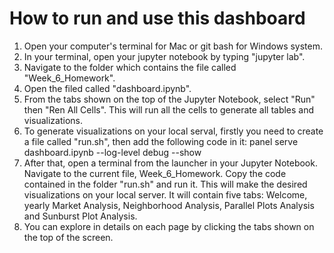 # How to run and use this dashboard

1. Open your computer's terminal for Mac or git bash for Windows system.
2. In your terminal, open your jupyter notebook by typing "jupyter lab".
3. Navigate to the folder which contains the file called "Week_6_Homework".
4. Open the filed called "dashboard.ipynb".
5. From the tabs shown on the top of the Jupyter Notebook, select "Run" then "Ren All Cells". This will run all the cells to generate all tables and visualizations.
6. To generate visualizations on your local serval, firstly you need to create a file called "run.sh", then add the following code in it: panel serve dashboard.ipynb --log-level debug --show
7. After that, open a terminal from the launcher in your Jupyter Notebook. Navigate to the current file, Week_6_Homework. Copy the code contained in the folder "run.sh" and run it. This will make the desired visualizations on your local server. It will contain five tabs: Welcome, yearly Market Analysis, Neighborhood Analysis, Parallel Plots Analysis and Sunburst Plot Analysis. 
8. You can explore in details on each page by clicking the tabs shown on the top of the screen.
